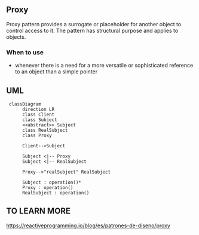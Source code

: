 ## Proxy

Proxy pattern provides a surrogate or placeholder for another object to control access to it.
The pattern has structural purpose and applies to objects. 

### When to use

* whenever there is a need for a more versatile or sophisticated reference to an object than a simple pointer

## UML

```mermaid
 classDiagram
      direction LR
      class Client
      class Subject
      <<abstract>> Subject
      class RealSubject
      class Proxy
      
      Client-->Subject
      
      Subject <|-- Proxy
      Subject <|-- RealSubject
      
      Proxy-->"realSubject" RealSubject
      
      Subject : operation()*
      Proxy : operation()
      RealSubject : operation()
```
## TO LEARN MORE

https://reactiveprogramming.io/blog/es/patrones-de-diseno/proxy

